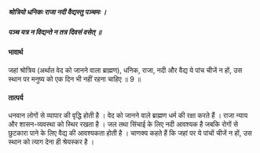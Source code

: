 ##### श्रोत्रियो धनिकः राजा नदी वैद्यस्तु पञ्चमः ।
##### पञ्च यत्र न विद्यन्ते न तत्र दिवसं वसेत् ॥

#### भावार्थ

जहां श्रोत्रिय (अर्थात वेद को जानने वाला ब्राह्मण), धनिक, राजा, नदी और वैद्य ये पांच चीजें न हों, उस स्थान पर मनुष्य को एक दिन भी नहीं रहना चाहिए ॥ 9 ॥

#### तात्पर्य

धनवान लोगों से व्यापार की वृद्धि होती है । वेद को जानने वाले ब्राह्मण धर्म की रक्षा करते हैं । राजा न्याय और शासन-व्यवस्था को स्थिर रखता है । जल तथा सिंचाई के लिए नदी आवश्यक है जबकि रोगों से छुटकारा पाने के लिए वैद्य की आवश्यकता होती है । चाणक्य कहते हैं कि जहां पर ये पांचों चीजें न हों, उस स्थान को त्याग देना ही श्रेयस्कर है ।